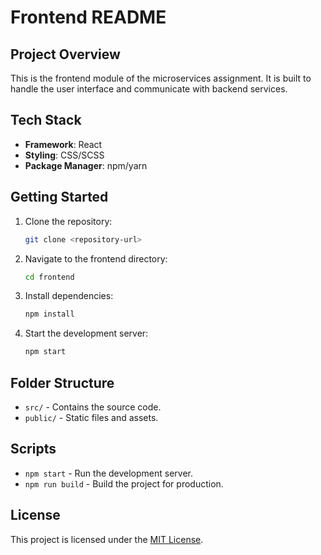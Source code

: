 # Frontend README

## Project Overview
This is the frontend module of the microservices assignment. It is built to handle the user interface and communicate with backend services.

## Tech Stack
- **Framework**: React
- **Styling**: CSS/SCSS
- **Package Manager**: npm/yarn

## Getting Started
1. Clone the repository:
    ```bash
    git clone <repository-url>
    ```
2. Navigate to the frontend directory:
    ```bash
    cd frontend
    ```
3. Install dependencies:
    ```bash
    npm install
    ```
4. Start the development server:
    ```bash
    npm start
    ```

## Folder Structure
- `src/` - Contains the source code.
- `public/` - Static files and assets.

## Scripts
- `npm start` - Run the development server.
- `npm run build` - Build the project for production.

## License
This project is licensed under the [MIT License](LICENSE).